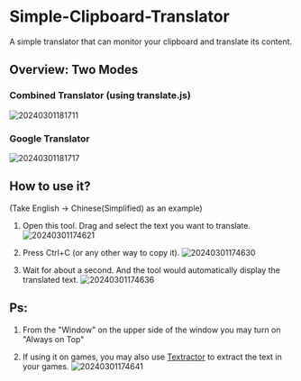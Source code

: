 # Simple-Clipboard-Translator
A simple translator that can monitor your clipboard and translate its content.

## Overview: Two Modes
### Combined Translator (using translate.js)
![20240301181711](https://github.com/Reality361/Simple-Clipboard-Translator/assets/154047191/52ec460d-8e85-4e65-b599-fc93d602d51f)

### Google Translator
![20240301181717](https://github.com/Reality361/Simple-Clipboard-Translator/assets/154047191/a4514d8d-4aef-430e-af12-0719d23c4989)

   
## How to use it?
(Take English -> Chinese(Simplified) as an example)

1. Open this tool. Drag and select the text you want to translate.
![20240301174621](https://github.com/Reality361/Simple-Clipboard-Translator/assets/154047191/496d9b44-f478-4ab2-9991-6e97fc0882d9)

2. Press Ctrl+C (or any other way to copy it).
![20240301174630](https://github.com/Reality361/Simple-Clipboard-Translator/assets/154047191/5cf66346-aec1-44b5-bd77-fe4d479363c4)

3. Wait for about a second. And the tool would automatically display the translated text.
![20240301174636](https://github.com/Reality361/Simple-Clipboard-Translator/assets/154047191/8eef4209-e75e-41a5-aeff-32a367ffc01f)

## Ps:
1. From the "Window" on the upper side of the window you may turn on "Always on Top"

2. If using it on games, you may also use [Textractor](https://github.com/Artikash/Textractor) to extract the text in your games.
![20240301174641](https://github.com/Reality361/Simple-Clipboard-Translator/assets/154047191/870a8c6b-800d-4b21-9cf8-5aec41dfe83a)

